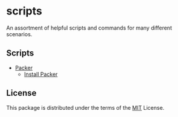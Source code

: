 # scripts

An assortment of helpful scripts and commands for many different scenarios.

## Scripts

- [Packer](https://www.packer.io/)
  - [Install Packer](packer/install-packer.sh)

## License

This package is distributed under the terms of the [MIT](License) License.
